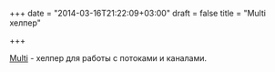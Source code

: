 +++
date = "2014-03-16T21:22:09+03:00"
draft = false
title = "Multi хелпер"

+++

<p><a href="https://github.com/Inspiravetion/Multi">Multi</a>&nbsp;- хелпер для работы с потоками и каналами.</p>

